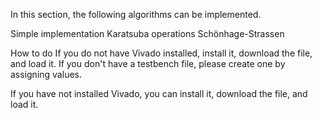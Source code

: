 In this section, the following algorithms can be implemented.

Simple implementation
Karatsuba operations
Schönhage-Strassen

How to do
If you do not have Vivado installed, install it, download the file, and load it.
If you don't have a testbench file, please create one by assigning values.

If you have not installed Vivado, you can install it, download the file, and load it.


